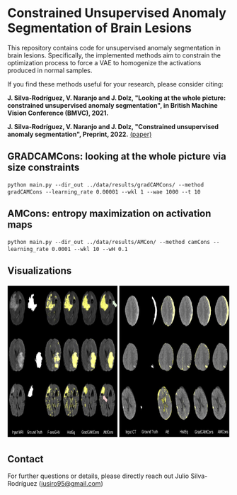 # Constrained Unsupervised Anomaly Segmentation of Brain Lesions

This repository contains code for unsupervised anomaly segmentation in brain lesions. Specifically, the implemented methods aim to constrain the optimization process to force a VAE to homogenize the activations produced in normal samples.
  
If you find these methods useful for your research, please consider citing:

**J. Silva-Rodríguez, V. Naranjo and J. Dolz, "Looking at the whole picture: constrained unsupervised anomaly segmentation", in British Machine Vision Conference (BMVC), 2021.**

**J. Silva-Rodríguez, V. Naranjo and J. Dolz, "Constrained unsupervised anomaly segmentation", Preprint, 2022.** [(paper)](https://arxiv.org/abs/2203.01671)

## GRADCAMCons: looking at the whole picture via size constraints

```
python main.py --dir_out ../data/results/gradCAMCons/ --method gradCAMCons --learning_rate 0.00001 --wkl 1 --wae 1000 --t 10
```

## AMCons: entropy maximization on activation maps

```
python main.py --dir_out ../data/results/AMCon/ --method camCons --learning_rate 0.0001 --wkl 10 --wH 0.1
```

## Visualizations

<p align="center">
<img align="rigth" width="800" height="350" src="./images/visualizations.png">
</p>

## Contact
For further questions or details, please directly reach out Julio Silva-Rodríguez (jusiro95@gmail.com)
